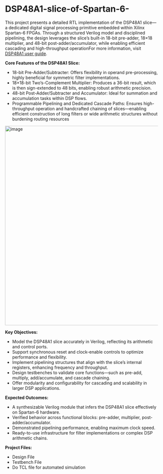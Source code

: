 # DSP48A1-slice-of-Spartan-6-
This project presents a detailed RTL implementation of the DSP48A1 slice—a dedicated digital signal processing primitive embedded within Xilinx Spartan-6 FPGAs. Through a structured Verilog model and disciplined pipelining, the design leverages the slice’s built-in 18-bit pre-adder, 18×18 multiplier, and 48-bit post-adder/accumulator, while enabling efficient cascading and high-throughput operationFor more information, visit [DSP48A1 user guide](https://docs.amd.com/v/u/en-US/ug389).

<b>Core Features of the DSP48A1 Slice:</b>
* 18-bit Pre-Adder/Subtracter: Offers flexibility in operand pre-processing, highly beneficial for symmetric filter implementations.
* 18×18-bit Two’s-Complement Multiplier: Produces a 36-bit result, which is then sign-extended to 48 bits, enabling robust arithmetic precision.
* 48-bit Post-Adder/Subtracter and Accumulator: Ideal for summation and accumulation tasks within DSP flows.
* Programmable Pipelining and Dedicated Cascade Paths: Ensures high-throughput operation and handcrafted chaining of slices—enabling efficient construction of long filters or wide arithmetic structures without burdening routing resources
<img width="1301" height="655" alt="image" src="https://github.com/user-attachments/assets/9543bf2e-a72b-4aed-9bc8-d0f0bf8e79c5" />


<b>Key Objectives:</b>
* Model the DSP48A1 slice accurately in Verilog, reflecting its arithmetic and control ports.
* Support synchronous reset and clock-enable controls to optimize performance and flexibility.
* Implement pipelining structures that align with the slice’s internal registers, enhancing frequency and throughput.
* Design testbenches to validate core functions—such as pre-add, multiply, add/accumulate, and cascade chaining.
* Offer modularity and configurability for cascading and scalability in larger DSP applications.

<b>Expected Outcomes:</b>
* A synthesizable Verilog module that infers the DSP48A1 slice effectively on Spartan-6 hardware.
* Verified behavior across functional blocks: pre-adder, multiplier, post-adder/accumulator.
* Demonstrated pipelining performance, enabling maximum clock speed.
* Ready-to-use infrastructure for filter implementations or complex DSP arithmetic chains.

<b>Project Files: </b>
* Design File
* Testbench File
* Do TCL file for automated simulation
